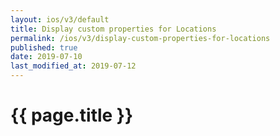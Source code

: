 ```yaml
---
layout: ios/v3/default
title: Display custom properties for Locations
permalink: /ios/v3/display-custom-properties-for-locations
published: true
date: 2019-07-10
last_modified_at: 2019-07-12
---
```


# {{ page.title }}

